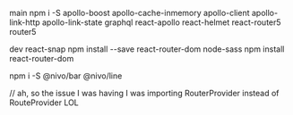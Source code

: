 main
npm i -S apollo-boost apollo-cache-inmemory apollo-client apollo-link-http apollo-link-state graphql react-apollo react-helmet react-router5 router5 

dev
react-snap
npm install --save react-router-dom node-sass
npm install react-router-dom

npm i -S @nivo/bar @nivo/line


// ah, so the issue I was having I was importing RouterProvider instead of RouteProvider LOL